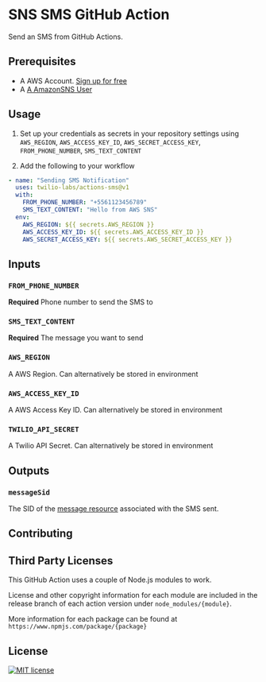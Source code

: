 # SNS SMS GitHub Action

Send an SMS from GitHub Actions.

## Prerequisites

- A AWS Account. [Sign up for free](https://aws.amazon.com)
- A [A AmazonSNS User](https://aws.amazon.com/pt/iam/)

## Usage

1. Set up your credentials as secrets in your repository settings using `AWS_REGION`, `AWS_ACCESS_KEY_ID`, `AWS_SECRET_ACCESS_KEY`, `FROM_PHONE_NUMBER`, `SMS_TEXT_CONTENT`

2. Add the following to your workflow

```yml
- name: "Sending SMS Notification"
  uses: twilio-labs/actions-sms@v1
  with:
    FROM_PHONE_NUMBER: "+5561123456789"
    SMS_TEXT_CONTENT: "Hello from AWS SNS"
  env:
    AWS_REGION: ${{ secrets.AWS_REGION }}
    AWS_ACCESS_KEY_ID: ${{ secrets.AWS_ACCESS_KEY_ID }}
    AWS_SECRET_ACCESS_KEY: ${{ secrets.AWS_SECRET_ACCESS_KEY }}
```

## Inputs

### `FROM_PHONE_NUMBER`

**Required** Phone number to send the SMS to

### `SMS_TEXT_CONTENT`

**Required** The message you want to send

### `AWS_REGION`

A AWS Region. Can alternatively be stored in environment

### `AWS_ACCESS_KEY_ID`

A AWS Access Key ID. Can alternatively be stored in environment

### `TWILIO_API_SECRET`

A Twilio API Secret. Can alternatively be stored in environment

## Outputs

### `messageSid`

The SID of the [message resource](https://www.twilio.com/docs/sms/api/message-resource#message-properties) associated with the SMS sent.

## Contributing

## Third Party Licenses

This GitHub Action uses a couple of Node.js modules to work.

License and other copyright information for each module are included in the release branch of each action version under `node_modules/{module}`.

More information for each package can be found at `https://www.npmjs.com/package/{package}`

## License

[![MIT license](https://img.shields.io/badge/License-MIT-blue.svg)](https://lbesson.mit-license.org/)
